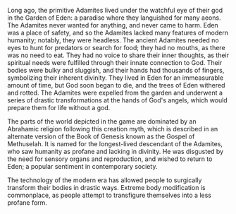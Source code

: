 Long ago, the primitive Adamites lived under the watchful eye of their god in the Garden of Eden: a paradise where they languished for many aeons. The Adamites never wanted for anything, and never came to harm. Eden was a place of safety, and so the Adamites lacked many features of modern humanity; notably, they were headless. The ancient Adamites needed no eyes to hunt for predators or search for food; they had no mouths, as there was no need to eat. They had no voice to share their inner thoughts, as their spiritual needs were fulfilled through their innate connection to God. Their bodies were bulky and sluggish, and their hands had thousands of fingers, symbolizing their inherent divinity. They lived in Eden for an immeasurable amount of time, but God soon began to die, and the trees of Eden withered and rotted. The Adamites were expelled from the garden and underwent a series of drastic transformations at the hands of God's angels, which would prepare them for life without a god.

The parts of the world depicted in the game are dominated by an Abrahamic religion following this creation myth, which is described in an alternate version of the Book of Genesis known as the Gospel of Methuselah. It is named for the longest-lived descendant of the Adamites, who saw humanity as profane and lacking in divinity. He was disgusted by the need for sensory organs and reproduction, and wished to return to Eden; a popular sentiment in contemporary society.

The technology of the modern era has allowed people to surgically transform their bodies in drastic ways. Extreme body modification is commonplace, as people attempt to transfigure themselves into a less profane form.